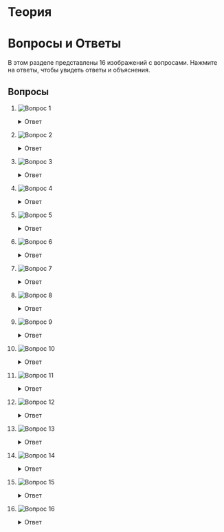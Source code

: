 # Теория
# Вопросы и Ответы

В этом разделе представлены 16 изображений с вопросами. Нажмите на ответы, чтобы увидеть ответы и объяснения.

## Вопросы

1. ![Вопрос 1](img/1_question.jpg)
   <details>
   <summary>Ответ</summary>
   Для хранения списка IP-адресов в Python лучше всего подходит тип данных (список). Списки позволяют хранить упорядоченные коллекции элементов и предоставляют возможность их изменять, что удобно для работы с множеством IP-адресов.
   </details>

2. ![Вопрос 2](img/2_question.jpg)
   <details>
   <summary>Ответ</summary>
   Данный алгоритм содержит два вложенных цикла, каждый из которых выполняется ( n ) раз. Это делает общую сложность алгоритма O(n^2). 

    Правильный вариант ответа: O(n^2).
   </details>

3. ![Вопрос 3](img/3_question.jpg)
   <details>
   <summary>Ответ</summary>
   Функция my_func использует изменяемый объект (список) в качестве значения по умолчанию для аргумента b. Это приводит к тому, что все вызовы функции используют один и тот же список.
   Правильный вариант ответа: [1], [1, 2], [1, 2, 3].
   </details>

4. ![Вопрос 4](img/4_question.jpg)
   <details>
   <summary>Ответ</summary>
   Правильный вариант ответа: 

   list(f"{i}: {k} = {v}" for i, (k, v) in idxs)
   Это создаст список строк, в которых каждый элемент формируется как "{i}: {k} = {v}" для каждого индекса, ключа и значения.
   </details>

5. ![Вопрос 5](img/5_question.jpg)
   <details>
   <summary>Ответ</summary>
   Седан едущий со скоростью 20.0 км/ч с топливом 90%
   Пикап едущий со скоростью 10.0 км/ч
   </details>

6. ![Вопрос 6](img/6_question.jpg)
   <details>
   <summary>Ответ</summary>
   Ответ на вопрос 6 с объяснением.
   </details>

7. ![Вопрос 7](img/7_question.jpg)
   <details>
   <summary>Ответ</summary>
   Ответ на вопрос 7 с объяснением.
   </details>

8. ![Вопрос 8](img/8_question.jpg)
   <details>
   <summary>Ответ</summary>
   Ответ на вопрос 8 с объяснением.
   </details>

9. ![Вопрос 9](img/9_question.jpg)
   <details>
   <summary>Ответ</summary>
   Ответ на вопрос 9 с объяснением.
   </details>

10. ![Вопрос 10](img/10_question.jpg)
    <details>
    <summary>Ответ</summary>
    Ответ на вопрос 10 с объяснением.
    </details>

11. ![Вопрос 11](img/11_question.jpg)
    <details>
    <summary>Ответ</summary>
    Ответ на вопрос 11 с объяснением.
    </details>

12. ![Вопрос 12](img/12_question.jpg)
    <details>
    <summary>Ответ</summary>
    Ответ на вопрос 12 с объяснением.
    </details>

13. ![Вопрос 13](img/13_question.jpg)
    <details>
    <summary>Ответ</summary>
    Ответ на вопрос 13 с объяснением.
    </details>

14. ![Вопрос 14](img/14_question.jpg)
    <details>
    <summary>Ответ</summary>
    Ответ на вопрос 14 с объяснением.
    </details>

15. ![Вопрос 15](img/15_question.jpg)
    <details>
    <summary>Ответ</summary>
    Ответ на вопрос 15 с объяснением.
    </details>

16. ![Вопрос 16](img/16_question.jpg)
    <details>
    <summary>Ответ</summary>
    Ответ на вопрос 16 с объяснением.
    </details>
